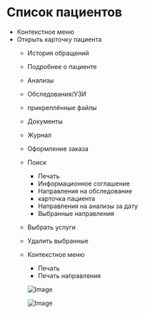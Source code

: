 # Список пациентов
- Контекстное меню 
- Открыть карточку пациента
   - История обращений
   - Подробнее о пациенте
   - Анализы
   - Обследования/УЗИ
   - пpикpeплённые файлы 
   - Документы
   - Журнал
   - Оформление заказа
   - Поиск
       - Печать
       - Информационное соглашение
       - Направления на обследование
       - карточка пациента
       - Направления на анализы за дату
       - Выбранные направления
  - Выбрать услуги
  - Удалить выбранные
  - Контекстное меню
     - Печать
     - Печать направления

     ![Image](Image/PejatAnalizov.gif)

     ![Image](Image/PejatAnalizov1.gif)